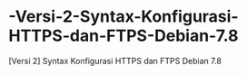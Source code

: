 # -Versi-2-Syntax-Konfigurasi-HTTPS-dan-FTPS-Debian-7.8
[Versi 2] Syntax Konfigurasi HTTPS dan FTPS Debian 7.8
